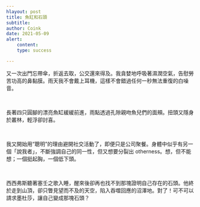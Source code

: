 ```yaml
---
hlayout: post
title: 魚缸和石頭
subtitle: 
author: Coink
date: 2021-05-09
alert: 
    content: 
    type: success

---
```




又一次出門忘帶傘，折返去取，公交還來得及。我貪婪地呼吸著濕潤空氣，告慰勞苦功高的鼻黏膜。雨天我不會戴上耳機，這樣不會錯過任何一秒無法重復的白噪音。

<br>

長著四只圓腳的漂亮魚缸緩緩前進，雨點透過孔隙親吻魚兒們的面頰。扭頭又隱身於叢林，輕浮卻討喜。

<br>

我又開始用“聰明”的理由避開社交活動了，即便只是公司聚餐。身體中似乎有另一個「說我者」，不斷強調自己的同一性，但又想要分裂出 otherness。想，但不能想；一個挺起胸，一個低下頭。

<br>

西西弗斯聽著塞壬之歌入睡，醒來後卻再也找不到那塊證明自己存在的石頭。他終於走到山頂，卻只瞥見望而不及的天空，陷入吞噬回應的沼澤地。對了！可不可以請求墨杜莎，讓自己變成那塊石頭？

